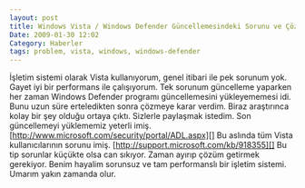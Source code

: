 ```yaml
---
layout: post
title: Windows Vista / Windows Defender Güncellemesindeki Sorunu ve Çözümü
Date: 2009-01-30 12:02
Category: Haberler
tags: problem, vista, windows, windows-defender
---
```


İşletim sistemi olarak Vista kullanıyorum, genel itibari ile pek sorunum
yok. Gayet iyi bir performans ile çalışıyorum. Tek sorunum güncelleme
yaparken her zaman Windows Defender programı güncellemesini
yükleyememesi idi. Bunu uzun süre erteledikten sonra çözmeye karar
verdim. Biraz araştırınca kolay bir şey olduğu ortaya çıktı. Sizlerle
paylaşmak istedim. Son güncellemeyi yüklememiz yeterli imiş.
[http://www.microsoft.com/security/portal/ADL.aspx][] Bu aslında tüm
Vista kullanıcılarının sorunu imiş.
[http://support.microsoft.com/kb/918355][] Bu tip sorunlar küçükte olsa
can sıkıyor. Zaman ayırıp çözüm getirmek gerekiyor. Benim hayalim
sorunsuz ve tam performanslı bir işletim sistemi. Umarım yakın zamanda
olur.

  [http://www.microsoft.com/security/portal/ADL.aspx]: http://www.microsoft.com/security/portal/ADL.aspx
  [http://support.microsoft.com/kb/918355]: http://support.microsoft.com/kb/918355
